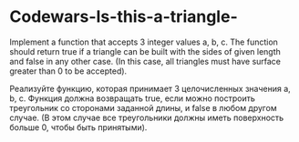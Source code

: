 # Codewars-Is-this-a-triangle-

Implement a function that accepts 3 integer values a, b, c. The function should return true if a triangle can be built with the sides of given length and false in any other case.
(In this case, all triangles must have surface greater than 0 to be accepted).

Реализуйте функцию, которая принимает 3 целочисленных значения a, b, c. Функция должна возвращать true, если можно построить треугольник со сторонами заданной длины, и false в любом другом случае.
(В этом случае все треугольники должны иметь поверхность больше 0, чтобы быть принятыми).
